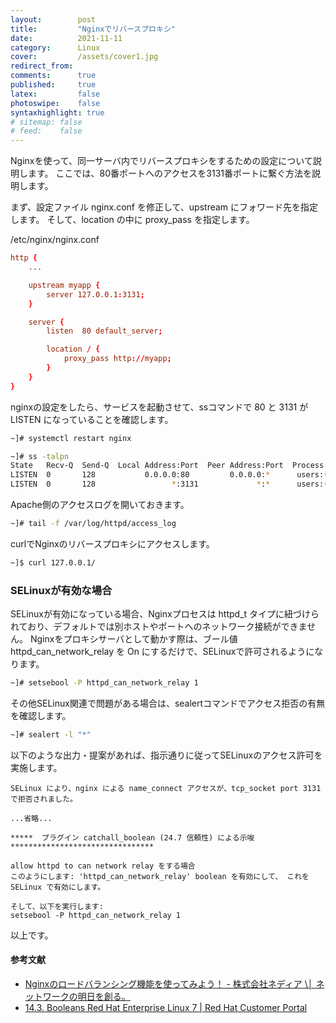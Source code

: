 ```yaml
---
layout:        post
title:         "Nginxでリバースプロキシ"
date:          2021-11-11
category:      Linux
cover:         /assets/cover1.jpg
redirect_from:
comments:      true
published:     true
latex:         false
photoswipe:    false
syntaxhighlight: true
# sitemap: false
# feed:    false
---
```


Nginxを使って、同一サーバ内でリバースプロキシをするための設定について説明します。
ここでは、80番ポートへのアクセスを3131番ポートに繋ぐ方法を説明します。

まず、設定ファイル nginx.conf を修正して、upstream にフォワード先を指定します。
そして、location の中に proxy_pass を指定します。

/etc/nginx/nginx.conf
```conf
http {
    ...

    upstream myapp {
        server 127.0.0.1:3131;
    }

    server {
        listen  80 default_server;

        location / {
            proxy_pass http://myapp;
        }
    }
}
```
nginxの設定をしたら、サービスを起動させて、ssコマンドで 80 と 3131 が LISTEN になっていることを確認します。

```bash
~]# systemctl restart nginx

~]# ss -talpn
State   Recv-Q  Send-Q  Local Address:Port  Peer Address:Port  Process
LISTEN  0       128           0.0.0.0:80         0.0.0.0:*      users:(("nginx",pid=2416,fd=8),("nginx",pid=2415,fd=8))
LISTEN  0       128                 *:3131             *:*      users:(("httpd",pid=2223,fd=4),("httpd",pid=1765,fd=4),("httpd",pid=1764,fd=4),...)
```
Apache側のアクセスログを開いておきます。
```bash
~]# tail -f /var/log/httpd/access_log
```
curlでNginxのリバースプロキシにアクセスします。
```bash
~]$ curl 127.0.0.1/
```

### SELinuxが有効な場合

SELinuxが有効になっている場合、Nginxプロセスは httpd_t タイプに紐づけられており、デフォルトでは別ホストやポートへのネットワーク接続ができません。
Nginxをプロキシサーバとして動かす際は、ブール値 httpd_can_network_relay を On にするだけで、SELinuxで許可されるようになります。
```bash
~]# setsebool -P httpd_can_network_relay 1
```

その他SELinux関連で問題がある場合は、sealertコマンドでアクセス拒否の有無を確認します。
```bash
~]# sealert -l "*"
```
以下のような出力・提案があれば、指示通りに従ってSELinuxのアクセス許可を実施します。
```
SELinux により、nginx による name_connect アクセスが、tcp_socket port 3131 で拒否されました。

...省略...

*****  プラグイン catchall_boolean (24.7 信頼性) による示唆********************************

allow httpd to can network relay をする場合
このようにします: 'httpd_can_network_relay' boolean を有効にして、 これを SELinux で有効にします。

そして、以下を実行します: 
setsebool -P httpd_can_network_relay 1
```
以上です。


#### 参考文献
- [Nginxのロードバランシング機能を使ってみよう！ - 株式会社ネディア \│ ネットワークの明日を創る。](https://www.nedia.ne.jp/blog/tech/2016/08/04/7938)
- [14.3. Booleans Red Hat Enterprise Linux 7 \| Red Hat Customer Portal](https://access.redhat.com/documentation/en-us/red_hat_enterprise_linux/7/html/selinux_users_and_administrators_guide/sect-managing_confined_services-the_apache_http_server-booleans)
